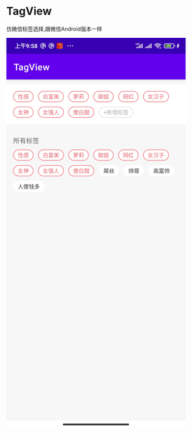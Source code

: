 # TagView
仿微信标签选择,跟微信Android版本一样


![TagView](https://github.com/ansen666/TagView/blob/master/prev.png?raw=true)
